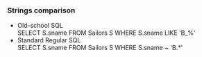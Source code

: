 ### Strings comparison
- Old-school SQL  
       SELECT S.sname FROM Sailors S WHERE S.sname LIKE 'B_%'
- Standard Regular SQL  
       SELECT S.sname FROM Sailors S WHERE S.sname ~ 'B.*'
       
